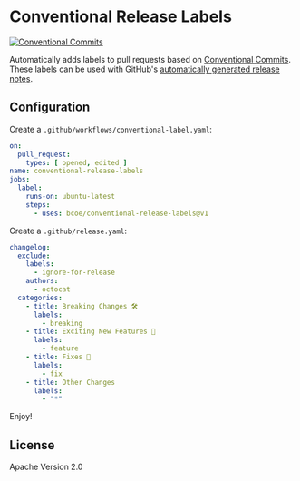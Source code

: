 # Conventional Release Labels

[![Conventional Commits](https://img.shields.io/badge/Conventional%20Commits-1.0.0-yellow.svg)](https://conventionalcommits.org)

Automatically adds labels to pull requests based on [Conventional Commits](https://conventionalcommits.org). These labels can be used with GitHub's
[automatically generated release notes](https://docs.github.com/en/repositories/releasing-projects-on-github/automatically-generated-release-notes).

## Configuration

Create a `.github/workflows/conventional-label.yaml`:

```yaml
on:
  pull_request:
    types: [ opened, edited ]
name: conventional-release-labels
jobs:
  label:
    runs-on: ubuntu-latest
    steps:
      - uses: bcoe/conventional-release-labels@v1
```

Create a `.github/release.yaml`:

```yaml
changelog:
  exclude:
    labels:
      - ignore-for-release
    authors:
      - octocat
  categories:
    - title: Breaking Changes 🛠
      labels:
        - breaking
    - title: Exciting New Features 🎉
      labels:
        - feature
    - title: Fixes 🔧
      labels:
        - fix
    - title: Other Changes
      labels:
        - "*"
```

Enjoy!

## License

Apache Version 2.0
